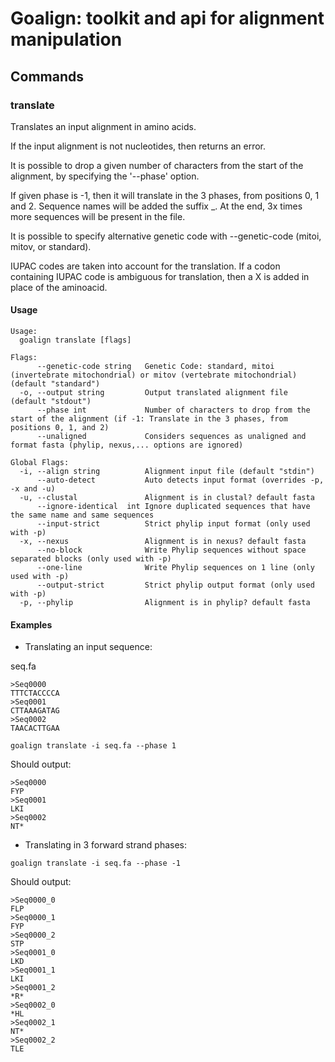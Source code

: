 # Goalign: toolkit and api for alignment manipulation

## Commands

### translate
Translates an input alignment in amino acids.

If the input alignment is not nucleotides, then returns an error.

It is possible to drop a given number of characters from the start 
of the alignment, by specifying the '--phase' option.

If given phase is -1, then it will translate in the 3 phases, 
from positions 0, 1 and 2. Sequence names will be added the suffix
_<phase>. At the end, 3x times more sequences will be present in the
file.

It is possible to specify alternative genetic code with --genetic-code 
(mitoi, mitov, or standard).

IUPAC codes are taken into account for the translation. If a codon containing 
IUPAC code is ambiguous for translation, then a X is added in place of the aminoacid.

#### Usage
```
Usage:
  goalign translate [flags]

Flags:
      --genetic-code string   Genetic Code: standard, mitoi (invertebrate mitochondrial) or mitov (vertebrate mitochondrial) (default "standard")
  -o, --output string         Output translated alignment file (default "stdout")
      --phase int             Number of characters to drop from the start of the alignment (if -1: Translate in the 3 phases, from positions 0, 1, and 2)
      --unaligned             Considers sequences as unaligned and format fasta (phylip, nexus,... options are ignored)

Global Flags:
  -i, --align string          Alignment input file (default "stdin")
      --auto-detect           Auto detects input format (overrides -p, -x and -u)
  -u, --clustal               Alignment is in clustal? default fasta
      --ignore-identical  int Ignore duplicated sequences that have the same name and same sequences
      --input-strict          Strict phylip input format (only used with -p)
  -x, --nexus                 Alignment is in nexus? default fasta
      --no-block              Write Phylip sequences without space separated blocks (only used with -p)
      --one-line              Write Phylip sequences on 1 line (only used with -p)
      --output-strict         Strict phylip output format (only used with -p)
  -p, --phylip                Alignment is in phylip? default fasta
```


#### Examples
* Translating an input sequence:

seq.fa
```
>Seq0000
TTTCTACCCCA
>Seq0001
CTTAAAGATAG
>Seq0002
TAACACTTGAA
```


```
goalign translate -i seq.fa --phase 1
```

Should output:
```
>Seq0000
FYP
>Seq0001
LKI
>Seq0002
NT*
```

* Translating in 3 forward strand phases:

```
goalign translate -i seq.fa --phase -1
```

Should output:
```
>Seq0000_0
FLP
>Seq0000_1
FYP
>Seq0000_2
STP
>Seq0001_0
LKD
>Seq0001_1
LKI
>Seq0001_2
*R*
>Seq0002_0
*HL
>Seq0002_1
NT*
>Seq0002_2
TLE
```

